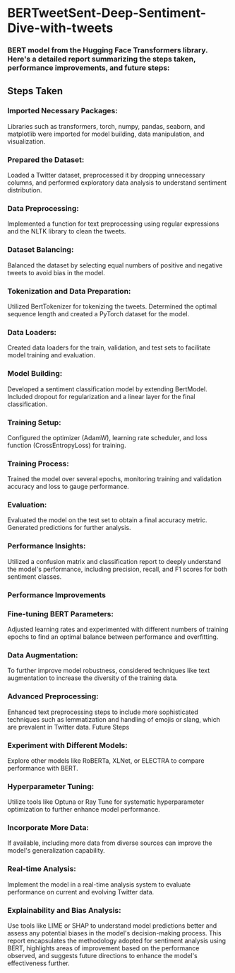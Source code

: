 # BERTweetSent-Deep-Sentiment-Dive-with-tweets

### BERT model from the Hugging Face Transformers library. Here's a detailed report summarizing the steps taken, performance improvements, and future steps:

## Steps Taken
### Imported Necessary Packages: 
Libraries such as transformers, torch, numpy, pandas, seaborn, and matplotlib were imported for model building, data manipulation, and visualization.

### Prepared the Dataset: 
Loaded a Twitter dataset, preprocessed it by dropping unnecessary columns, and performed exploratory data analysis to understand sentiment distribution.

### Data Preprocessing:
Implemented a function for text preprocessing using regular expressions and the NLTK library to clean the tweets.

### Dataset Balancing:
Balanced the dataset by selecting equal numbers of positive and negative tweets to avoid bias in the model.

### Tokenization and Data Preparation: 
Utilized BertTokenizer for tokenizing the tweets. Determined the optimal sequence length and created a PyTorch dataset for the model.

### Data Loaders:
Created data loaders for the train, validation, and test sets to facilitate model training and evaluation.

### Model Building: 
Developed a sentiment classification model by extending BertModel. Included dropout for regularization and a linear layer for the final classification.

### Training Setup: 
Configured the optimizer (AdamW), learning rate scheduler, and loss function (CrossEntropyLoss) for training.

### Training Process:
Trained the model over several epochs, monitoring training and validation accuracy and loss to gauge performance.

### Evaluation: 
Evaluated the model on the test set to obtain a final accuracy metric. Generated predictions for further analysis.

### Performance Insights:
Utilized a confusion matrix and classification report to deeply understand the model's performance, including precision, recall, and F1 scores for both sentiment classes.

### Performance Improvements
### Fine-tuning BERT Parameters: 
Adjusted learning rates and experimented with different numbers of training epochs to find an optimal balance between performance and overfitting.
### Data Augmentation:
To further improve model robustness, considered techniques like text augmentation to increase the diversity of the training data.
### Advanced Preprocessing:
Enhanced text preprocessing steps to include more sophisticated techniques such as lemmatization and handling of emojis or slang, which are prevalent in Twitter data.
Future Steps
### Experiment with Different Models:
Explore other models like RoBERTa, XLNet, or ELECTRA to compare performance with BERT.
### Hyperparameter Tuning:
Utilize tools like Optuna or Ray Tune for systematic hyperparameter optimization to further enhance model performance.
### Incorporate More Data: 
If available, including more data from diverse sources can improve the model's generalization capability.
### Real-time Analysis:
Implement the model in a real-time analysis system to evaluate performance on current and evolving Twitter data.
### Explainability and Bias Analysis:
Use tools like LIME or SHAP to understand model predictions better and assess any potential biases in the model's decision-making process.
This report encapsulates the methodology adopted for sentiment analysis using BERT, highlights areas of improvement based on the performance observed, and suggests future directions to enhance the model's effectiveness further.
